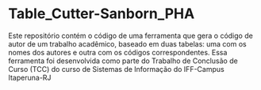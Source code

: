 # Table_Cutter-Sanborn_PHA
Este repositório contém o código de uma ferramenta que gera o código de autor de um trabalho acadêmico, baseado em duas tabelas: uma com os nomes dos autores e outra com os códigos correspondentes. Essa ferramenta foi desenvolvida como parte do Trabalho de Conclusão de Curso (TCC) do curso de Sistemas de Informação do IFF-Campus Itaperuna-RJ
